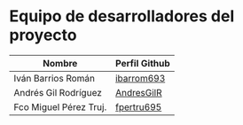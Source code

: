 # Equipo de desarrolladores del proyecto

 | Nombre | Perfil Github |
| ----------- | ----------- |
| Iván Barrios Román | [ibarrom693](https://github.com/ibarrom693)
| Andrés Gil Rodríguez | [AndresGilR](https://github.com/AndresGilR) |
| Fco Miguel Pérez Truj. | [fpertru695](https://github.com/fpertru695) |
